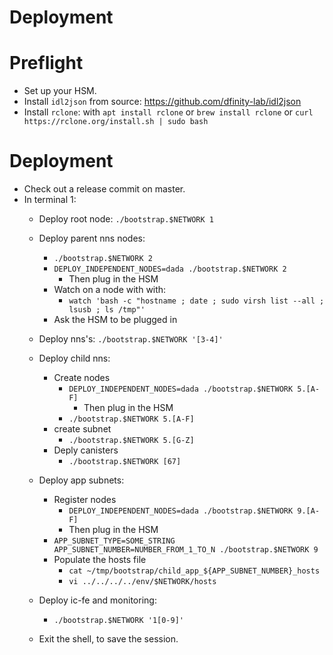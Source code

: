 Deployment
==========

# Preflight
* Set up your HSM.
* Install `idl2json` from source: https://github.com/dfinity-lab/idl2json
* Install `rclone`: with `apt install rclone` or `brew install rclone` or `curl https://rclone.org/install.sh | sudo bash`

# Deployment

* Check out a release commit on master.
* In terminal 1:
  * Deploy root node: `./bootstrap.$NETWORK 1`
  * Deploy parent nns nodes:
    * `./bootstrap.$NETWORK 2`
    * `DEPLOY_INDEPENDENT_NODES=dada ./bootstrap.$NETWORK 2`
      * Then plug in the HSM
    * Watch on a node with with:
      * `watch 'bash -c "hostname ; date ; sudo virsh list --all ; lsusb ; ls /tmp"'`
    * Ask the HSM to be plugged in
  * Deploy nns's: `./bootstrap.$NETWORK '[3-4]'`
  * Deploy child nns:
    * Create nodes
      * `DEPLOY_INDEPENDENT_NODES=dada ./bootstrap.$NETWORK 5.[A-F]`
        * Then plug in the HSM
      * `./bootstrap.$NETWORK 5.[A-F]`
    * create subnet
      * `./bootstrap.$NETWORK 5.[G-Z]`
    * Deply canisters
      * `./bootstrap.$NETWORK [67]`
  * Deploy app subnets:
    * Register nodes
      * `DEPLOY_INDEPENDENT_NODES=dada ./bootstrap.$NETWORK 9.[A-F]`
      * Then plug in the HSM
    * `APP_SUBNET_TYPE=SOME_STRING APP_SUBNET_NUMBER=NUMBER_FROM_1_TO_N ./bootstrap.$NETWORK 9`
    * Populate the hosts file
      * `cat ~/tmp/bootstrap/child_app_${APP_SUBNET_NUMBER}_hosts`
      * `vi ../../../../env/$NETWORK/hosts`

  * Deploy ic-fe and monitoring:
    * `./bootstrap.$NETWORK '1[0-9]'`
  * Exit the shell, to save the session.

